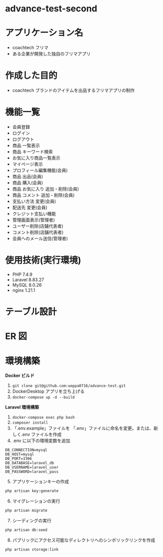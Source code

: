 # advance-test-second

# アプリケーション名

- coachtech フリマ
- ある企業が開発した独自のフリマアプリ

# 作成した目的

- coachtech ブランドのアイテムを出品するフリマアプリの制作

# 機能一覧

- 会員登録
- ログイン
- ログアウト
- 商品 一覧表示
- 商品 キーワード検索
- お気に入り商品一覧表示
- マイページ表示
- プロフィール編集機能(会員)
- 商品 出品(会員)
- 商品 購入(会員)
- 商品 お気に入り 追加・削除(会員)
- 商品 コメント 追加・削除(会員)
- 支払い方法 変更(会員)
- 配送先 変更(会員)
- クレジット支払い機能
- 管理画面表示(管理者)
- ユーザー削除(店舗代表者)
- コメント削除(店舗代表者)
- 会員へのメール送信(管理者)

# 使用技術(実行環境)

- PHP 7.4.9
- Laravel 8.83.27
- MySQL 8.0.26
- nginx 1.21.1

# テーブル設計

# ER 図

# 環境構築

**Docker ビルド**

1. `git clone git@github.com:ueppa0716/advance-test.git`
2. DockerDesktop アプリを立ち上げる
3. `docker-compose up -d --build`

**Laravel 環境構築**

1. `docker-compose exec php bash`
2. `composer install`
3. 「.env.example」ファイルを 「.env」ファイルに命名を変更。または、新しく.env ファイルを作成
4. .env に以下の環境変数を追加

```text
DB_CONNECTION=mysql
DB_HOST=mysql
DB_PORT=3306
DB_DATABASE=laravel_db
DB_USERNAME=laravel_user
DB_PASSWORD=laravel_pass
```

5. アプリケーションキーの作成

```bash
php artisan key:generate
```

6. マイグレーションの実行

```bash
php artisan migrate
```

7. シーディングの実行

```bash
php artisan db:seed
```

8. パブリックにアクセス可能なディレクトリへのシンボリックリンクを作成

```bash
php artisan storage:link
```
